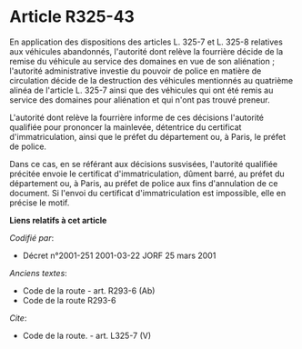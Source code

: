 # Article R325-43

En application des dispositions des articles L. 325-7 et L. 325-8 relatives aux véhicules abandonnés, l'autorité dont relève
la fourrière décide de la remise du véhicule au service des domaines en vue de son aliénation ; l'autorité administrative
investie du pouvoir de police en matière de circulation décide de la destruction des véhicules mentionnés au quatrième alinéa
de l'article L. 325-7 ainsi que des véhicules qui ont été remis au service des domaines pour aliénation et qui n'ont pas
trouvé preneur. 

L'autorité dont relève la fourrière informe de ces décisions l'autorité qualifiée pour prononcer la mainlevée, détentrice du
certificat d'immatriculation, ainsi que le préfet du département ou, à Paris, le préfet de police. 

Dans ce cas, en se référant aux décisions susvisées, l'autorité qualifiée précitée envoie le certificat d'immatriculation,
dûment barré, au préfet du département ou, à Paris, au préfet de police aux fins d'annulation de ce document. Si l'envoi du
certificat d'immatriculation est impossible, elle en précise le motif.

**Liens relatifs à cet article**

_Codifié par_:

  - Décret n°2001-251 2001-03-22 JORF 25 mars 2001

_Anciens textes_:

  - Code de la route - art. R293-6 (Ab)
  - Code de la route R293-6

_Cite_:

  - Code de la route. - art. L325-7 (V)
